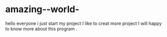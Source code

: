 # amazing--world-
hello everyone i just start my project I like to creat more project I will happy to know more about this program .

